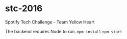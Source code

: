 # stc-2016
Spotify Tech Challenge - Team Yellow Heart

The backend requires Node to run. 
`npm install`
`npm start`
